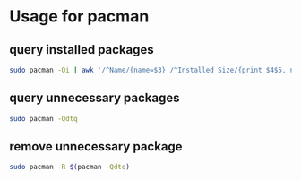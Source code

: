 # Usage for pacman

## query installed packages

```sh
sudo pacman -Qi | awk '/^Name/{name=$3} /^Installed Size/{print $4$5, name}' | sort -h
```
## query unnecessary packages

```sh
sudo pacman -Qdtq
```

## remove unnecessary package

```sh
sudo pacman -R $(pacman -Qdtq)
```

